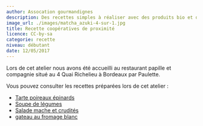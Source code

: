 ```yaml
---
author: Assocation gourmandignes
description: Des recettes simples à réaliser avec des produits bio et de saison
image_url: ./images/matcha_azuki-4-sur-1.jpg
title: Recette coopératives de proximité
licence: CC-by-sa
categorie: recette
niveau: débutant
date: 12/05/2017
---
```


Lors de cet atelier nous avons été accueilli au restaurant papille et compagnie situé au 4 Quai  Richelieu à Bordeaux par Paulette.

Vous pouvez consulter les recettes préparées lors de cet atelier :

* [Tarte poireaux épinards](https://akakeronos.github.io/daktary/#akakeronos/recette-gourmandignes/blob/master/atelier-2017-02-24/tarte-poireau-epinards.md)
* [Soupe de légumes](https://akakeronos.github.io/daktary/#akakeronos/recette-gourmandignes/blob/master/atelier-2017-02-24/soupe-legumes.md)
* [Salade mache et crudités](https://akakeronos.github.io/daktary/#akakeronos/recette-gourmandignes/blob/master/atelier-2017-02-24/salade-mache-crudites.md)
* [gateau au fromage blanc](https://akakeronos.github.io/daktary/#akakeronos/recette-gourmandignes/blob/master/atelier-2017-02-24/gateau-fromage-blanc.md)
